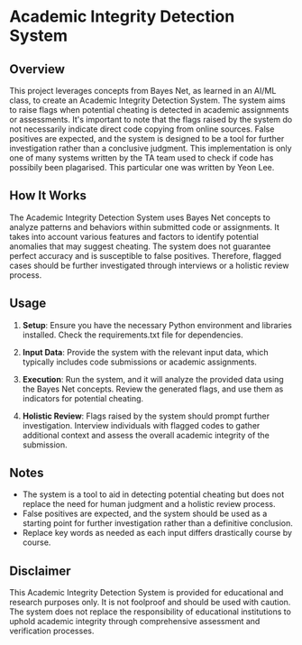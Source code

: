 # Academic Integrity Detection System 

## Overview

This project leverages concepts from Bayes Net, as learned in an AI/ML class, to create an Academic Integrity Detection System. The system aims to raise flags when potential cheating is detected in academic assignments or assessments. It's important to note that the flags raised by the system do not necessarily indicate direct code copying from online sources. False positives are expected, and the system is designed to be a tool for further investigation rather than a conclusive judgment. This implementation is only one of many systems written by the TA team used to check if code has possibily been plagarised. This particular one was written by Yeon Lee.

## How It Works

The Academic Integrity Detection System uses Bayes Net concepts to analyze patterns and behaviors within submitted code or assignments. It takes into account various features and factors to identify potential anomalies that may suggest cheating. The system does not guarantee perfect accuracy and is susceptible to false positives. Therefore, flagged cases should be further investigated through interviews or a holistic review process.

## Usage

1. **Setup**: Ensure you have the necessary Python environment and libraries installed. Check the requirements.txt file for dependencies.

2. **Input Data**: Provide the system with the relevant input data, which typically includes code submissions or academic assignments.

3. **Execution**: Run the system, and it will analyze the provided data using the Bayes Net concepts. Review the generated flags, and use them as indicators for potential cheating.

4. **Holistic Review**: Flags raised by the system should prompt further investigation. Interview individuals with flagged codes to gather additional context and assess the overall academic integrity of the submission.

## Notes

- The system is a tool to aid in detecting potential cheating but does not replace the need for human judgment and a holistic review process.
- False positives are expected, and the system should be used as a starting point for further investigation rather than a definitive conclusion.
- Replace key words as needed as each input differs drastically course by course.

## Disclaimer

This Academic Integrity Detection System is provided for educational and research purposes only. It is not foolproof and should be used with caution. The system does not replace the responsibility of educational institutions to uphold academic integrity through comprehensive assessment and verification processes. 

